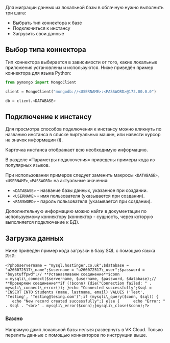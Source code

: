 Для миграции данных из локальной базы в облачную нужно выполнить три шага:

- Выбрать тип коннектора к базе
- Подключиться к инстансу
- Загрузить свои данные

## Выбор типа коннектора

Тип коннектора выбирается в зависимости от того, какие локальные приложения установлены и используются. Ниже приведён пример коннектора для языка Python:

```python
from pymongo import MongoClient

client = MongoClient("mongodb://<USERNAME>:<PASSWORD>@172.00.0.0")

db = client.<DATABASE>
```

## Подключение к инстансу

Для просмотра способов подключения к инстансу можно кликнуть по названию инстанса в списке виртуальных машин, или навести курсор на значок информации (**i**).

Карточка инстанса отображает всю необходимую информацию.

В разделе «Параметры подключения» приведены примеры кода из популярных языков.

При использовании примеров следует заменить макросы `<DATABASE>`,`<USERNAME>`,`<PASSWORD>` на актуальные значения:

- `<DATABASE>` - название базы данных, указанное при создании.
- `<USERNAME>` - имя пользователя (указывается при создании).
- `<PASSWORD>` - пароль пользователя (указывается при создании).

Дополнительную информацию можно найти в документации по используемому коннектору (коннектор - сущность, через которую выполняется подключение к БД).

## Загрузка данных

Ниже приведён пример кода загрузки в базу SQL с помощью языка PHP:

```
<?php$servername = "mysql.hostinger.co.uk";$database = "u266072517\_name";$username = "u266072517\_user";$password = "buystuffpwd";// **Устанавливаем соединение**$conn = mysqli\_connect($servername, $username, $password, $database);// **Проверяем соединение**if (!$conn) {die("Connection failed: " . mysqli\_connect\_error()); }echo "Connected successfully";$sql = "INSERT INTO Students (name, lastname, email) VALUES ('Test', 'Testing', 'Testing@tesing.com')";if (mysqli\_query($conn, $sql)) {      echo "New record created successfully";} else {      echo "Error: " . $sql . "<br>" . mysqli\_error($conn);}mysqli\_close($conn);?>
```

### Важно

Напрямую дамп локальной базы нельзя развернуть в VK Cloud. Только перелить данные с помощью коннекторов по инструкции выше.
